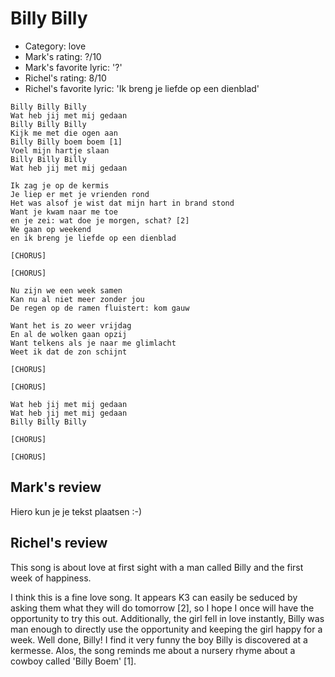 # Billy Billy

 * Category: love
 * Mark's rating: ?/10
 * Mark's favorite lyric: '?'
 * Richel's rating: 8/10
 * Richel's favorite lyric: 'Ik breng je liefde op een dienblad'

```
Billy Billy Billy
Wat heb jij met mij gedaan
Billy Billy Billy
Kijk me met die ogen aan
Billy Billy boem boem [1]
Voel mijn hartje slaan
Billy Billy Billy
Wat heb jij met mij gedaan

Ik zag je op de kermis
Je liep er met je vrienden rond
Het was alsof je wist dat mijn hart in brand stond
Want je kwam naar me toe 
en je zei: wat doe je morgen, schat? [2]
We gaan op weekend
en ik breng je liefde op een dienblad

[CHORUS]

[CHORUS]

Nu zijn we een week samen
Kan nu al niet meer zonder jou
De regen op de ramen fluistert: kom gauw

Want het is zo weer vrijdag
En al de wolken gaan opzij
Want telkens als je naar me glimlacht
Weet ik dat de zon schijnt

[CHORUS]

[CHORUS]

Wat heb jij met mij gedaan
Wat heb jij met mij gedaan
Billy Billy Billy

[CHORUS]

[CHORUS]
```

## Mark's review

Hiero kun je je tekst plaatsen :-)

## Richel's review

This song is about love at first sight with a man called Billy and the first week of happiness.

I think this is a fine love song. It appears K3 can easily be seduced by asking them what they will do tomorrow [2],
so I hope I once will have the opportunity to try this out. Additionally, the girl fell in love instantly, Billy
was man enough to directly use the opportunity and keeping the girl happy for a week. Well done, Billy!
I find it very funny the boy Billy is discovered at a kermesse. Alos, the song reminds me about a nursery rhyme about a cowboy called 'Billy Boem' [1].

